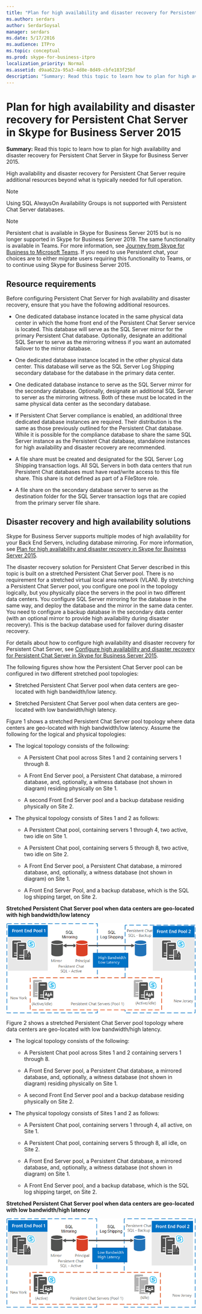 ```yaml
---
title: "Plan for high availability and disaster recovery for Persistent Chat Server in Skype for Business Server 2015"
ms.author: serdars
author: SerdarSoysal
manager: serdars
ms.date: 5/17/2016
ms.audience: ITPro
ms.topic: conceptual
ms.prod: skype-for-business-itpro
localization_priority: Normal
ms.assetid: d9aa622a-95a3-4d8e-8d49-cbfe183f25bf
description: "Summary: Read this topic to learn how to plan for high availability and disaster recovery for Persistent Chat Server in Skype for Business Server 2015."
---
```


# Plan for high availability and disaster recovery for Persistent Chat Server in Skype for Business Server 2015
 
**Summary:** Read this topic to learn how to plan for high availability and disaster recovery for Persistent Chat Server in Skype for Business Server 2015.
  
High availability and disaster recovery for Persistent Chat Server require additional resources beyond what is typically needed for full operation. 
  
> [!NOTE]
> Using SQL AlwaysOn Availability Groups is not supported with Persistent Chat Server databases. 

> [!NOTE] 
> Persistent chat is available in Skype for Business Server 2015 but is no longer supported in Skype for Business Server 2019. The same functionality is available in Teams. For more information, see [Journey from Skype for Business to Microsoft Teams](https://docs.microsoft.com/MicrosoftTeams/journey-skypeforbusiness-teams). If you need to use Persistent chat, your choices are to either migrate users requiring this functionality to Teams, or to continue using Skype for Business Server 2015. 
  
## Resource requirements

Before configuring Persistent Chat Server for high availability and disaster recovery, ensure that you have the following additional resources. 
  
- One dedicated database instance located in the same physical data center in which the home front end of the Persistent Chat Server service is located. This database will serve as the SQL Server mirror for the primary Persistent Chat database. Optionally, designate an additional SQL Server to serve as the mirroring witness if you want an automated failover to the mirror database.
    
- One dedicated database instance located in the other physical data center. This database will serve as the SQL Server Log Shipping secondary database for the database in the primary data center.
    
- One dedicated database instance to serve as the SQL Server mirror for the secondary database. Optionally, designate an additional SQL Server to server as the mirroring witness. Both of these must be located in the same physical data center as the secondary database.
    
- If Persistent Chat Server compliance is enabled, an additional three dedicated database instances are required. Their distribution is the same as those previously outlined for the Persistent Chat database. While it is possible for the compliance database to share the same SQL Server instance as the Persistent Chat database, standalone instances for high availability and disaster recovery are recommended.
    
- A file share must be created and designated for the SQL Server Log Shipping transaction logs. All SQL Servers in both data centers that run Persistent Chat databases must have read/write access to this file share. This share is not defined as part of a FileStore role.
    
- A file share on the secondary database server to serve as the destination folder for the SQL Server transaction logs that are copied from the primary server file share.
    
## Disaster recovery and high availability solutions

Skype for Business Server supports multiple modes of high availability for your Back End Servers, including database mirroring. For more information, see [Plan for high availability and disaster recovery in Skype for Business Server 2015](../../plan-your-deployment/high-availability-and-disaster-recovery/high-availability-and-disaster-recovery.md). 
  
The disaster recovery solution for Persistent Chat Server described in this topic is built on a stretched Persistent Chat Server pool. There is no requirement for a stretched virtual local area network (VLAN). By stretching a Persistent Chat Server pool, you configure one pool in the topology logically, but you physically place the servers in the pool in two different data centers. You configure SQL Server mirroring for the database in the same way, and deploy the database and the mirror in the same data center. You need to configure a backup database in the secondary data center (with an optional mirror to provide high availability during disaster recovery). This is the backup database used for failover during disaster recovery. 
  
For details about how to configure high availability and disaster recovery for Persistent Chat Server, see [Configure high availability and disaster recovery for Persistent Chat Server in Skype for Business Server 2015](../../deploy/deploy-persistent-chat-server/configure-hadr-for-persistent-chat.md). 
  
The following figures show how the Persistent Chat Server pool can be configured in two different stretched pool topologies:
  
- Stretched Persistent Chat Server pool when data centers are geo-located with high bandwidth/low latency.
    
- Stretched Persistent Chat Server pool when data centers are geo-located with low bandwidth/high latency.
    
Figure 1 shows a stretched Persistent Chat Server pool topology where data centers are geo-located with high bandwidth/low latency. Assume the following for the logical and physical topologies:
  
- The logical topology consists of the following:
    
  - A Persistent Chat pool across Sites 1 and 2 containing servers 1 through 8.
    
  - A Front End Server pool, a Persistent Chat database, a mirrored database, and, optionally, a witness database (not shown in diagram) residing physically on Site 1. 
    
  - A second Front End Server pool and a backup database residing physically on Site 2.
    
- The physical topology consists of Sites 1 and 2 as follows:
    
  - A Persistent Chat pool, containing servers 1 through 4, two active, two idle on Site 1.
    
  - A Persistent Chat pool, containing servers 5 through 8, two active, two idle on Site 2.
    
  - A Front End Server pool, a Persistent Chat database, a mirrored database, and, optionally, a witness database (not shown in diagram) on Site 1.
    
  - A Front End Server Pool, and a backup database, which is the SQL log shipping target, on Site 2.
    
**Stretched Persistent Chat Server pool when data centers are geo-located with high bandwidth/low latency**

![Persistent Chat Stretched Pool with high bandwidth/low latency](../../media/55cf3d4b-5f51-4d2f-84ca-b4a13dc5eba3.png)
  
Figure 2 shows a stretched Persistent Chat Server pool topology where data centers are geo-located with low bandwidth/high latency.
  
- The logical topology consists of the following:
    
  - A Persistent Chat pool across Sites 1 and 2 containing servers 1 through 8.
    
  - A Front End Server pool, a Persistent Chat database, a mirrored database, and, optionally, a witness database (not shown in diagram) residing physically on Site 1. 
    
  - A second Front End Server pool and a backup database residing physically on Site 2.
    
- The physical topology consists of Sites 1 and 2 as follows:
    
  - A Persistent Chat pool, containing servers 1 through 4, all active, on Site 1.
    
  - A Persistent Chat pool, containing servers 5 through 8, all idle, on Site 2.
    
  - A Front End Server pool, a Persistent Chat database, a mirrored database, and, optionally, a witness database (not shown in diagram) on Site 1.
    
  - A Front End Server pool, and a backup database, which is the SQL log shipping target, on Site 2.
    
**Stretched Persistent Chat Server pool when data centers are geo-located with low bandwidth/high latency**

![Persistent Chat Stretched Pool with low bandwidth/high latency](../../media/40cbd902-57b8-4d57-a61c-cde4e0bd47f0.png)
  

